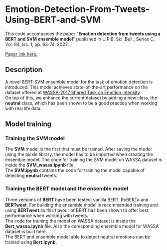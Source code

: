 # Emotion-Detection-From-Tweets-Using-BERT-and-SVM

This code accompanies the paper "**Emotion detection from tweets using a BERT and SVM ensemble model**" published in U.P.B. Sci. Bull., Series C, Vol. 84, Iss. 1, pp. 63-74, 2022.

[Paper link here.](https://www.scientificbulletin.upb.ro/rev_docs_arhiva/rez982_619644.pdf)

## Description

A novel BERT-SVM ensemble model for the task of emotion detection is introduced. This model achieves state-of-the-art performance on the dataset offered at [WASSA-2017 Shared Task on Emotion Intensity](https://www.academia.edu/67783420/WASSA_2017_Shared_Task_on_Emotion_Intensity).  
On top of this, we enhance the current dataset by adding a new class, the **neutral** class, which has been shown to be a good practice when working with real life data.


## Model training

### Training the SVM model

The **SVM** model is the first that must be trained. After saving the model using the pickle library, the model has to be imported when creating the ensemble model.
The code for training the SVM model on WASSA dataset is inside the **SVM_wassa.ipynb** file.  
The **SVM.ipynb** contains the code for training the model capable of detecting **neutral** tweets. 

### Training the BERT model and the ensemble model
Three versions of **BERT** have been tested: vanilla BERT, RoBERTa and **BERTweet**.
For building the ensemble model is recommended training and using **BERTweet** as this flavour of BERT has been shown to offer best performance when working with tweets.  
The code for training the model on WASSA dataset is inside the **Bert_wassa.ipynb** file. Also the coresponding ensemble model for WASSA dataset is built here.  
The BERT and ensemble model able to detect neutral emotions can be trained using **Bert.ipynb**.
